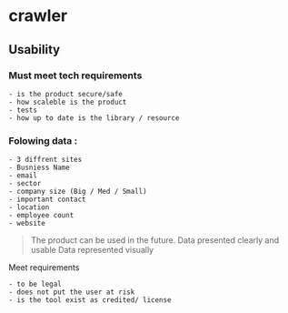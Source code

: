 # crawler

## Usability

### Must meet tech requirements

    - is the product secure/safe
    - how scaleble is the product
    - tests
    - how up to date is the library / resource

### Folowing data :

    - 3 diffrent sites
    - Busniess Name
    - email
    - sector
    - company size (Big / Med / Small)
    - important contact
    - location
    - employee count
    - website

> The product can be used in the future.
> Data presented clearly and usable
> Data represented visually

Meet requirements

    - to be legal
    - does not put the user at risk
    - is the tool exist as credited/ license
